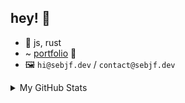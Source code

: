 ## hey! :wave:

- 🌱 js, rust
- ~ [portfolio](https://www.sebjf.dev) 🎨
- 🖼 `hi@sebjf.dev` / `contact@sebjf.dev`

<details>
  
<summary>My GitHub Stats</summary>

  
[![Seb's GitHub stats](https://github-readme-stats.vercel.app/api?username=xxixiio&theme=onedark)](https://github.com/xxixiio)

</details>
